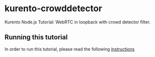 kurento-crowddetector
=====================

Kurento Node.js Tutorial: WebRTC in loopback with crowd detector filter.

Running this tutorial
---------------------

In order to run this tutorial, please read the following [instructions](https://kurento.openvidu.io/docs/current/tutorials/node/module-crowddetector.html)

